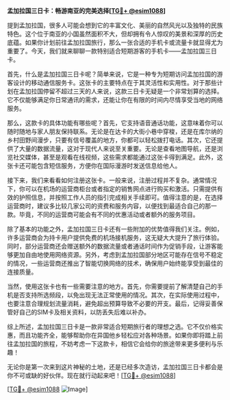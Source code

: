 **孟加拉国三日卡：畅游南亚的完美选择[[TG💪+ @esim1088](https://t.me/s/esim1088)]**

提到孟加拉国，很多人可能会想到它的丰富文化、美丽的自然风光以及独特的民族特色。这个位于南亚的小国虽然面积不大，但却拥有令人惊叹的美景和深厚的历史底蕴。如果你计划前往孟加拉国旅行，那么一张合适的手机卡或流量卡就显得尤为重要了。今天，我们就来聊聊一款特别适合短期游客的手机卡——孟加拉国三日卡。

首先，什么是孟加拉国三日卡呢？简单来说，它是一种专为短期访问孟加拉国的游客设计的移动通信服务卡。这张卡的主要特点在于其灵活性和实用性。对于那些计划在孟加拉国停留不超过三天的人来说，这款三日卡无疑是一个非常划算的选择。它不仅能够满足你日常通讯的需求，还能让你在有限的时间内尽情享受当地的网络服务。

那么，这款卡的具体功能有哪些呢？首先，它支持语音通话功能，这意味着你可以随时随地与家人朋友保持联系。无论是在达卡的大街小巷中穿梭，还是在库尔纳的乡村田野间漫步，只要有信号覆盖的地方，你都可以轻松拨打电话。其次，它还提供了大量的数据流量，这对于现代人来说至关重要。无论是查看地图导航，还是浏览社交媒体，甚至是观看在线视频，这些需求都能通过这张卡得到满足。此外，这张卡还可能包含短信服务，方便你在国际漫游时发送信息给他人。

接下来，我们来看看如何注册这张卡。一般来说，注册过程并不复杂。通常情况下，你可以在机场的运营商柜台或者指定的销售网点进行购买和激活。只需提供有效的护照信息，并按照工作人员的指引完成相关手续即可。值得注意的是，在选择运营商时，建议多比较几家公司的资费和服务内容，以便找到最适合自己的那一款。毕竟，不同的运营商可能会有不同的优惠活动或者额外的服务项目。

除了基本的功能之外，孟加拉国三日卡还有一些附加的优势值得我们关注。例如，许多运营商会为持卡用户提供免费的机场接机服务，这无疑大大提升了旅行体验。同时，部分运营商还会赠送额外的数据流量或者通话时间作为促销手段，让游客能够更加自由地使用网络资源。另外，考虑到孟加拉国部分地区可能存在信号不稳定的情况，一些运营商还推出了智能切换网络的技术，确保用户始终能享受到最佳的连接质量。

当然，使用这张卡也有一些需要注意的地方。首先，你需要提前了解清楚自己的手机是否支持所选频段，以免出现无法正常使用的情况。其次，在实际使用过程中，也要注意合理规划流量消耗，避免超出预算导致不必要的开支。最后，记得妥善保管好自己的SIM卡及相关资料，以防丢失后难以补办。

综上所述，孟加拉国三日卡是一款非常适合短期旅行者的理想之选。它不仅价格实惠，而且功能齐全，能够帮助你在异国他乡轻松应对各种场景。如果你即将踏上前往孟加拉国的旅程，不妨考虑一下这款卡，相信它会给你的旅途带来更多便利与乐趣！

无论你是第一次来到这片神秘的土地，还是已经多次造访，孟加拉国三日卡都会是你不可或缺的好伙伴。现在就行动起来吧！[[TG💪+ @esim1088](https://t.me/s/esim1088)] 

[[TG💪+ @esim1088](https://t.me/s/esim1088) ![Image](https://i.postimg.cc/4NQfJmqS/Snipaste-2025-05-13-00-14-12.png)]